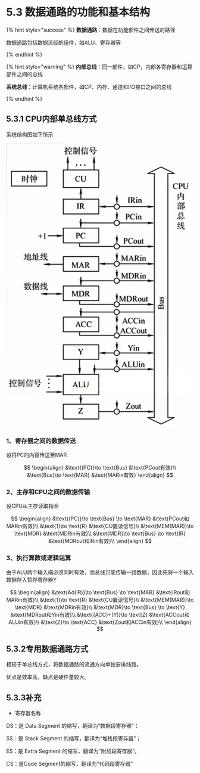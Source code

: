 # 5.3 数据通路的功能和基本结构

{% hint style="success" %}
**数据通路**：数据在功能部件之间传送的路径

数据通路包括数据流经的组件，如ALU、寄存器等

{% endhint %}

{% hint style="warning" %}
**内部总线**：同一部件，如CP，内部各寄存器和运算部件之间的总线

**系统总线**：计算机系统各部件，如CP、内存、通道和I/O接口之间的总线

{% endhint %}

## 5.3.1 CPU内部单总线方式

系统结构图如下所示

![](../.gitbook/assets/单总线方式.png)

### 1、寄存器之间的数据传送

设将PC的内容传送至MAR

$$
\begin{align}
&\text{(PC)}\to \text{Bus} &\text{PCout有效}\\
&\text{Bus}\to \text{MAR} &\text{MARin有效}
\end{align}
$$

### 2、主存和CPU之间的数据传输

设CPU从主存读取指令

$$
\begin{align}
&\text{(PC)}\to \text{Bus} \to \text{MAR} &\text{PCout和MARin有效}\\
&\text{1}\to \text{R} &\text{CU置读信号}\\
&\text{MEM(MAR)}\to \text{MDR} &\text{MDRin有效}\\
&\text{MDR}\to \text{Bus} \to \text{IR} &\text{MDRout和IRin有效}\\
\end{align}
$$

### 3、执行算数或逻辑运算

由于ALU两个输入端必须同时有效，而总线只能传输一路数据，因此先将一个输入数据存入暂存寄存器Y

$$
\begin{align}
&\text{Ad(IR)}\to \text{Bus} \to \text{MAR} &\text{IRout和MARin有效}\\
&\text{1}\to \text{R} &\text{CU置读信号}\\
&\text{MEM(MAR)}\to \text{MDR} &\text{MDRin有效}\\
&\text{MDR}\to \text{Bus} \to \text{Y} &\text{MDRout和Yin有效}\\
&\text{(ACC)+(Y)}\to \text{Z} &\text{ACCout和ALUin有效}\\
&\text{Z}\to \text{ACC} &\text{Zout和ACCin有效}\\
\end{align}
$$

## 5.3.2专用数据通路方式

相较于单总线方式，将数据通路的流通方向单独安排线路。

优点是效率高，缺点是硬件量较大。

## 5.3.3补充

- 寄存器名称

DS：是 Data Segment 的缩写，翻译为“数据段寄存器”；

SS：是 Stack Segment 的缩写，翻译为“堆栈段寄存器”；

ES：是 Extra Segment 的缩写，翻译为“附加段寄存器”。

CS：是Code Segment的缩写，翻译为“代码段寄存器”
